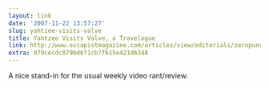 ```yaml
---
layout: link
date: '2007-11-22 13:57:27'
slug: yahtzee-visits-valve
title: Yahtzee Visits Valve, a Travelogue
link: http://www.escapistmagazine.com/articles/view/editorials/zeropunctuation/2655-Yahtzee-Visits-Valve-a-Travelogue
extra: 079cecdc879bd6f1cb7f615e421d6348
---
```


A nice stand-in for the usual weekly video rant/review.